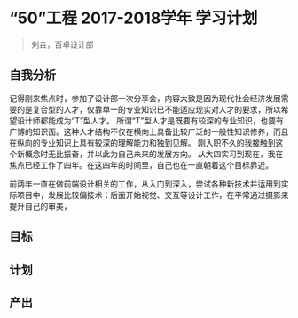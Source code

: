 # “50”工程 2017-2018学年 学习计划

> 刘垚，百卓设计部

## 自我分析
记得刚来焦点时，参加了设计部一次分享会，内容大致是因为现代社会经济发展需要的是复合型的人才，仅靠单一的专业知识已不能适应现实对人才的要求，所以希望设计师都能成为“T”型人才。
所谓“T”型人才是既要有较深的专业知识，也要有广博的知识面。这种人才结构不仅在横向上具备比较广泛的一般性知识修养，而且在纵向的专业知识上具有较深的理解能力和独到见解。
刚入职不久的我接触到这个新概念时无比振奋，并以此为自己未来的发展方向。
从大四实习到现在，我在焦点已经工作了四年。在这四年的时间里，自己也在一直朝着这个目标靠近。

前两年一直在做前端设计相关的工作，从入门到深入，尝试各种新技术并运用到实际项目中，发展比较偏技术；后面开始视觉、交互等设计工作，在平常通过摄影来提升自己的审美，





## 目标



## 计划

## 产出